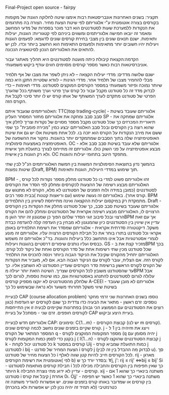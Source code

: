  Final-Project
open source - fairpy


תקציר: בשנים האחרונות אונבריסטאות רבות אימצו שיטה לחלוקה הוגנת של מקומות בקורסים  בצורה אוטומטית ע"י אלגוריתם לפי שיטת הצעת מחיר. הצורה בה מתרגמים את הנקודות ללמערכת שעות לסטודנטים הוא דבר מוכר בספרות של מדעי המחשב ומאמר זה יובאו חמישה אלגוריתמים ומשווים ביניהם לפי קטגוריות: הוגנות, יעילות ותאימות.
ישנם תנאים שונים בין מצבי בחירת קורסים שונים לדוגמא: לפעמים הוגנות ויעילות יהיו חשובים יותר  מתאימות ולפעמים התאימות הוא החשוב ביותר וכדו. לכן יש להתאים את האלגוריתם הנכון לסיטואציה הנכונה.

 הקדמה:הקצאת קיבולת כיתה מועטה לסטודנטים היא תהליך מאתגר עבור אוניברסיטאות רבות כאשר מספר 
קורסים מסוימים חווים עודף ביקוש משמעותי.

ישנם שלושה מדדים:
מדדי יעילות הקצאה – לא ניתן לשפר את מצבו של אף תלמיד מבלי להחמיר מצבו של תלמיד אחר. 
מדדי הגינות – לוודא שסטיית התקן היא כמה שיותר נמוכה ופיזור משמעותי במספר הקורסים המוקצים לסטודנט.
מדדי תאימות – כדי לבדוק מדד זה כל סטודנט מקבל עבור כל קורס ערך פרטי וערך משותף.ככל שהערך הפרטי של סטודנט מתקדם לערך המשותף של אותו קורס יש לו יותר סיכוי לקבל את הקורס הזה.

האלגוריתמים שנעבוד איתם:
TTC)top trading-cycle( - אלגוריתם שעובד בשיטת סבב סבב ומחקה את אלגוריתם מחזור המסחר העליון
SP - אלגוריתם שמחקה את תיאוריית המכרזים כך שכל סטודנט מקבל מספר מסויים של נקודות וצריך לחלק איך שהוא רוצה בין 
 הקורסים ובכל סבב האלגוריתם יבצע כמין "מכירה פומבית" כך שמי ששם את מירב הנקודות על הקורס הוא יזכה בו.
 לכל אחת משיטות אלו יש גם את שיטת האופטימיזציה שלה בתוך הסבבים שמתמקדים יותר בהוגנות. נחקור את ההשפעה של האופטימזציה באמצעות סימולציה.
 OC - אלגוריתם שלא עובד בשיטת סבב סבב אלא מבצע אופטימיזציה על פני השוק כולו. אלגוריתם זה מתייחס לצורך בתועלת תוך אישית ולא רק הוגנות בין אישית. OC מתפקד היטב בתחומי יעילות והוגנות.

 בהמשך נדון בתוצאות הסימולציות המשוות בין חמשת האלגוריתמים הנ"ל לבין שתי שיטות נפוצות (Draft, BPM) תוך שימוש במדדי היעילות, הוגנות ותאימות.

 BPM - זהו אלגוריתם פשוט למדי בו כל סטודנט מחלק מספר נקודות לכל קורס , האלגוריתם מבצע רשימה של ההצעות לכקורסים ומחלק לפי הסדר את הקורסים לסטודנטים (כמובן במידה ולוח הזמנים של הסטודנט לא מלא, הקורס לא מתנגש עם קורס אחר). 
 באלגוריתם זה נעשה שימוש (עם וריאצות קטנות )בבית ספר רבים. BPM מתמקדת רק במיקסום יעילות ההקצאה ואינה מתייחסת לשיוויון בין התלמידים. 
 Draft - אלגוריתם שעובד בשיטת סבב סבב, כך שכל סטודנט מחלק את הנקודות בין הקורסים הרצויים לו, האלגוריתם מבצע רשימה אקראית של הסטודנטים ומחלק להם את הקורס הרצוי ובכל סיבוב זוגי הסדר שלהם הפוך כן שמנגנון זה יותר הוגן מBPM אך עם זאת עדיין אין שיווין בין הסטודנטים כיון שהמנגנון לא מבחין בין העדפה קלה להעדפה כבדת משקל. 
 דיקטטורה סדרתית אקראית - אלגוריתם שמסדר את רשימת התלמידים באופן אקראי וכל סטודנט בתורו בוחר את כל חבילת הקורסים הרצויה עליו. אלגוריתם זה מונע לגמרי אסטרטגיות אבל אינו מתחשב כלל ביעילות והוגנות. בד"כ אלגוריתם זה משמש כבסיס ועליו נותנים שיפורים דרסטיים בהוגנות ויעילות.
 GS - מזכיר קצת את בBPM בכך שכל סטודנט מכין שתי רשימות אחת של סדר הקורסים ואחת של ניקוד לכל קורס. האלגוריתם יתחיל מהקורס שקיבל את הניקוד הגבוה ביותר וינסה להכניס את התלמיד לקורס הזה. אם הצליח, עובר לקורס עם הניקוד הגבוה הבא. אם לא, מעביר את הנקודות של הקורס לקורס הראשון ברשימת סדר הקורסים שעדיין הסטודנט לא השתבץ אליו. כך עד שהסטודנט משובץ לכל הקורסים שצריך. השיטה הזאת יותר יעילה מBPM אבל עלולה לגרום לסטודנטים להתנהג באסטרטגיות וגם, כמו שיטות נוספות, לגרום לכך שלחלק מהסטודנטים לא יוקצו מספיק קורסים
A-CEEI - אלגוריתם לא מובן שעובד בשיטת שיווי משקל תחרותי משוער ולא נראה שבשימוש כל כך 

לבעיית CAP (course allocation problem) נוספו בשנים האחרונות שני זרמי מחקר נוספים:
זרם ראשון - מתאר את הבעיה כדו צדדית כך שגם לקורסים יש העדפות (כגון רוצים את הסטודנטים עם הממוצע הכי גבוה) בפתרונות שקיימים לבעיה זו אין התייחסות לקורסים חופפים.
זרם שני - מסתכל על בעיית CAP בעיית היצע וביקוש.

אלגוריתם חדש לבעיית CAP:
סימונים:
C{1...m} - קבוצת הקורסים (יש לנו m קורסים). קורס שקיים בזמנים שונים נחשב לכמה קורסים שונים.
j - יהיה בין 1 לm וייצג את המספר המתאר של הקורס
q - מספר המקומות המוקצים לקורס (q יהיה מסומן עם j  בקטן כדי לסמן כמות המקומות לקורס j (
I{1...n} - קבוצת הסטודנטים שהוקצו לקורס j
k - כל סטודנט יכול לקחת k קורסים במסטר
Uij - כמות התועלת שמביא קורס j לסטודנט i
bij - הצעת המחיר של סודנט i לקורס j (לבדוק מה ההבדל בין זה לבין u). סך כל הצעות מחיר של סטודנט i לכל הקורסים חייב להיות קטן שווה לאלף.
rij - מארגן אוטומטית את רשימת הקורסים( לפי b) בסדר יורד כך ש:
∀j, j': rij ≤ rij’ ⇔bij ≤ bij’
Si - חבילת קורסים מותאמת לסטודנט i כך שאין חפיפות בין הקורסים והחבילה מכילה לכל היותר k קורסים - עדיין לא ידוע מתי נוצרת החבילה.
xij - משתנה בינארי כך שהוא 1 אם סטודנט i קיבל את קורס j ו0 אחרת.
Ojj' - משתנה בינארי כך שהוא 1 כאשר יש חפיפה בין קורסים או שמדובר באותו קורס בזמנים שונים. יש אפשרות להגדיר משתנה זה כטרנזטיבי (לא תמיד זה יהיה נכון לכן יש אפשרות ולא בהכרח)
 
